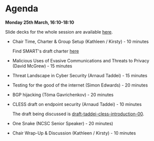 # Agenda


**Monday 25th March, 16:10-18:10**

Slide decks for the whole session are available [here](https://datatracker.ietf.org/meeting/104/session/smart).

* Chair Time, Charter & Group Setup (Kathleen / Kirsty) - 10 minutes

  Find SMART's draft charter [here](https://github.com/smart-rg/drafts/blob/master/draft-charter.md)
* Malicious Uses of Evasive Communications and Threats to Privacy (David McGrew) - 15 minutes
* Threat Landscape in Cyber Security (Arnaud Taddei) - 15 minutes
* Testing for the good of the internet (Simon Edwards) - 20 minutes
* BGP hijacking	(Töma Gavrichenkov) - 20 minutes
* CLESS draft on endpoint security (Arnaud Taddei) - 10 minutes

  The draft being discussed is [draft-taddei-cless-introduction-00](https://datatracker.ietf.org/doc/draft-taddei-smart-cless-introduction).
* One Snake (NCSC Senior Speaker) - 20 minutes)

* Chair Wrap-Up & Discussion (Kathleen / Kirsty) - 10 minutes

